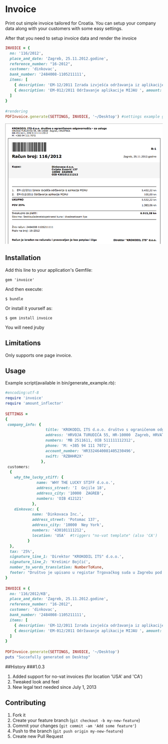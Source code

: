 # Invoice

Print out simple invoice tailored for Croatia. You can setup your company data along with your customers with some easy settings.

After that you need to setup invoice data and render the invoice
```ruby
INVOICE = {
  no: '116/2012',
  place_and_date: 'Zagreb, 25.11.2012.godine',
  reference_number: "16-2012",
  customer: 'dinkovac',
  bank_number: '2484008-1105211111',
  items: [
    { description: 'EM-12/2011 Izrada izvješća održavanja iz aplikacije MIJAU', amount: 5_432.22 },
    { description: 'EM-012/2011 Održavanje aplikacije MIJAU ', amount: 100.00 }
  ]
}

#rendering
PDFInvoice.generate(SETTINGS, INVOICE, '~/Desktop') #settings example given below
```
![Example invoice](https://github.com/drKreso/invoice/raw/master/images/example_invoice.png)

## Installation

Add this line to your application's Gemfile:

    gem 'invoice'

And then execute:

    $ bundle

Or install it yourself as:

    $ gem install invoice

You will need jruby

## Limitations

Only supports one page invoice.

## Usage

Example script(available in bin/generate_example.rb):

```ruby
#encoding:utf-8
require 'invoice'
require 'amount_inflector'

SETTINGS =
{
 company_info: {
                  title: 'KROKODIL ITS d.o.o. društvo s ograničenom odgovornošću - za usluge',
                  address: 'HRVOJA TURUDIĆA 55, HR-10000  Zagreb, HRVATSKA',
                  numbers: 'MB 2511611, OIB 511111112312',
                  phone: 'M: +385 94 111 7072',
                  account_number: 'HR3324640081405230496',
                  swift: 'RZBHHR2X'
                },
 customers:
  {
    why_the_lucky_stiff: {
              name: 'WHY THE LUCKY STIFF d.o.o.',
              address_street: 'I  Gnjile 18',
              address_city: '10000  ZAGREB',
              numbers: 'OIB 412121'
            },
    dinkovac: {
            name: 'Dinkovaca Inc.',
            address_street: 'Potomac 137',
            address_city: '10000  Ney York',
            numbers: '430101111212',
            location: 'USA'  #triggers "no-vat template" (also 'CA')
          }
  },
  tax: '25%',
  signature_line_1: 'Direktor "KROKODIL ITS" d.o.o.',
  signature_line_2: 'Krešimir Bojčić',
  number_to_words_translation: NumberToKune,
  footer: "Društvo je upisano u registar Trgovačkog suda u Zagrebu pod brojem 090608470\nTemeljni kapital društva iznosi 20.000,00 kn i uplaćen je u cjelosti\nČlan Uprave Krešimir Bojčić zastupa društvo pojedinačno i samostalno"
}

INVOICE = {
  no: '116/2012/KB',
  place_and_date: 'Zagreb, 25.11.2012.godine',
  reference_number: "16-2012",
  customer: 'dinkovac',
  bank_number: '2484008-1105211111',
  items: [
    { description: 'EM-12/2011 Izrada izvješća održavanja iz aplikacije MIJAU', amount: 5_432.22 },
    { description: 'EM-012/2011 Održavanje aplikacije MIJAU ', amount: 100.00 }
  ]
}

PDFInvoice.generate(SETTINGS, INVOICE, '~/Desktop')
puts "Succefully generated on Desktop"
```

##History
###1.0.3
1. Added support for no-vat invoices (for location 'USA' and 'CA')
2. Tweaked look and feel
3. New legal text needed since July 1, 2013


## Contributing

1. Fork it
2. Create your feature branch (`git checkout -b my-new-feature`)
3. Commit your changes (`git commit -am 'Add some feature'`)
4. Push to the branch (`git push origin my-new-feature`)
5. Create new Pull Request
